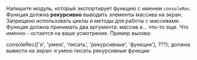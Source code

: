 Напишите модуль, который экспортирует функцию с именем `consoleRec`. Функция должна **рекурсивно** выводить элементы массива на экран. Запрещено использовать циклы и методы для работы с массивами. Функция должна принимать два аргумента: массив и… что-то еще. Что именно - остается на ваше усмотрение. Пример вызова:

consoleRec(['я', 'умею', 'писать', 'рекурсивные', 'функции'], ???);
должна вывести на экран:
я
умею
писать
рекурсивные
функции